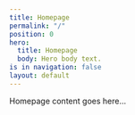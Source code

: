 ```yaml
---
title: Homepage
permalink: "/"
position: 0
hero:
  title: Homepage
  body: Hero body text.
is in navigation: false
layout: default
---
```


Homepage content goes here...